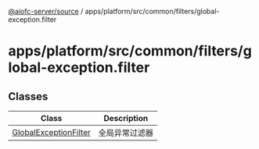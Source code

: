 [@aiofc-server/source](../../../../../../index.md) / apps/platform/src/common/filters/global-exception.filter

# apps/platform/src/common/filters/global-exception.filter

## Classes

| Class | Description |
| ------ | ------ |
| [GlobalExceptionFilter](classes/GlobalExceptionFilter.md) | 全局异常过滤器 |
